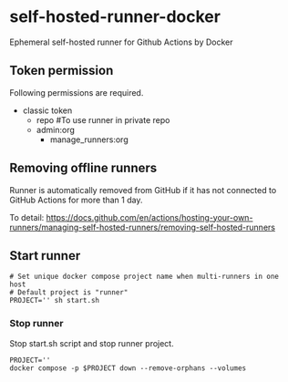# self-hosted-runner-docker

Ephemeral self-hosted runner for Github Actions by Docker

## Token permission

Following permissions are required.

- classic token
  - repo #To use runner in private repo
  - admin:org
    - manage_runners:org

## Removing offline runners

Runner is automatically removed from GitHub if it has not connected to GitHub Actions for more than 1 day.

To detail: https://docs.github.com/en/actions/hosting-your-own-runners/managing-self-hosted-runners/removing-self-hosted-runners

## Start runner

```shell
# Set unique docker compose project name when multi-runners in one host
# Default project is "runner"
PROJECT='' sh start.sh
```

### Stop runner

Stop start.sh script and stop runner project.

```shell
PROJECT=''
docker compose -p $PROJECT down --remove-orphans --volumes
```
